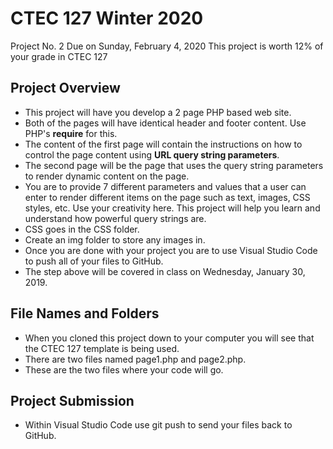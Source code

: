 # CTEC 127 Winter 2020
Project No. 2
Due on Sunday, February 4, 2020
This project is worth 12% of your grade in CTEC 127

## Project Overview
- This project will have you develop a 2 page PHP based web site.
- Both of the pages will have identical header and footer content. Use PHP's **require** for this.
- The content of the first page will contain the instructions on how to control the page content using **URL query string parameters**.
- The second page will be the page that uses the query string parameters to render dynamic content on the page.
- You are to provide 7 different parameters and values that a user can enter to render different items on the page such as text, images, CSS styles, etc. Use your creativity here. This project will help you learn and understand how powerful query strings are.
- CSS goes in the CSS folder.
- Create an img folder to store any images in.
- Once you are done with your project you are to use Visual Studio Code to push all of your files to GitHub.
- The step above will be covered in class on Wednesday, January 30, 2019.

## File Names and Folders
- When you cloned this project down to your computer you will see that the CTEC 127 template is being used.
- There are two files named page1.php and page2.php.
- These are the two files where your code will go.

## Project Submission
- Within Visual Studio Code use git push to send your files back to GitHub.

